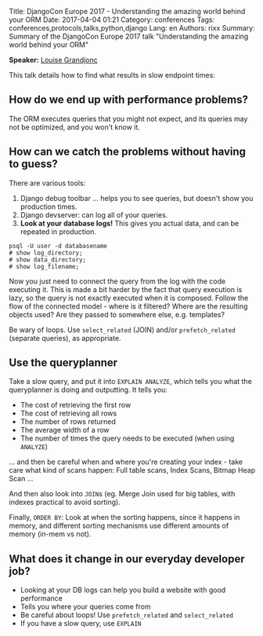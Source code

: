 Title: DjangoCon Europe 2017 - Understanding the amazing world behind your ORM
Date:   2017-04-04 01:21
Category: conferences
Tags: conferences,protocols,talks,python,django
Lang: en
Authors: rixx
Summary: Summary of the DjangoCon Europe 2017 talk "Understanding the amazing world behind your ORM"

**Speaker:** [Louise Grandjonc](https://twitter.com/louisemeta)

This talk details how to find what results in slow endpoint times:


## How do we end up with performance problems?

The ORM executes queries that you might not expect, and its queries may not be optimized, and you won't know it.

## How can we catch the problems without having to guess?

There are various tools:

1. Django debug toolbar … helps you to see queries, but doesn't show you production times.
2. Django devserver: can log all of your queries.
3. **Look at your database logs!** This gives you actual data, and can be repeated in production.

```shell
psql -U user -d databasename
# show log_directory;
# show data_directory;
# show log_filename;
```

Now you just need to connect the query from the log with the code executing it. This is made a bit harder by the fact
that query execution is lazy, so the query is not exactly executed when it is composed. Follow the flow of the connected
model - where is it filtered? Where are the resulting objects used? Are they passed to somewhere else, e.g. templates?

Be wary of loops. Use `select_related` (JOIN) and/or `prefetch_related` (separate queries), as appropriate.

## Use the queryplanner

Take a slow query, and put it into `EXPLAIN ANALYZE`, which tells you what the queryplanner is doing and outputting.
It tells you:

- The cost of retrieving the first row
- The cost of retrieving all rows
- The number of rows returned
- The average width of a row
- The number of times the query needs to be executed (when using `ANALYZE`)

… and then be careful when and where you're creating your index - take care what kind of scans happen: Full table scans,
Index Scans, Bitmap Heap Scan …

And then also look into `JOIN`s (eg. Merge Join used for big tables, with indexes practical to avoid sorting).

Finally, `ORDER BY`: Look at when the sorting happens, since it happens in memory, and different sorting mechanisms use
different amounts of memory (in-mem vs not).

## What does it change in our everyday developer job?

- Looking at your DB logs can help you build a website with good performance
- Tells you where your queries come from
- Be careful about loops! Use `prefetch_related` and `select_related`
- If you have a slow query, use `EXPLAIN`
